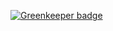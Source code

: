 
[![Greenkeeper badge](https://badges.greenkeeper.io/corlaez/react-lifecycle-demo.svg)](https://greenkeeper.io/)
